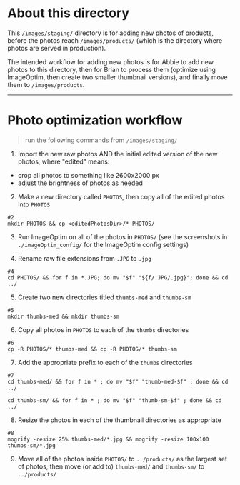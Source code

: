 # About this directory

This `/images/staging/` directory is for adding new photos of products, before the photos reach `/images/products/` (which is the directory where photos are served in production).

The intended workflow for adding new photos is for Abbie to add new photos to this directory, then for Brian to process them (optimize using ImageOptim, then create two smaller thumbnail versions), and finally move them to `/images/products`.

---

# Photo optimization workflow

> run the following commands from `/images/staging/`

1.  Import the new raw photos AND the initial edited version of the new photos, where "edited" means:

* crop all photos to something like 2600x2000 px
* adjust the brightness of photos as needed

2.  Make a new directory called `PHOTOS`, then copy all of the edited photos into `PHOTOS`

```
#2
mkdir PHOTOS && cp <editedPhotosDir>/* PHOTOS/
```

3.  Run ImageOptim on all of the photos in `PHOTOS/` (see the screenshots in `./imageOptim_config/` for the ImageOptim config settings)

4.  Rename raw file extensions from `.JPG` to `.jpg`

```
#4
cd PHOTOS/ && for f in *.JPG; do mv "$f" "${f/.JPG/.jpg}"; done && cd ../
```

5.  Create two new directories titled `thumbs-med` and `thumbs-sm`

```
#5
mkdir thumbs-med && mkdir thumbs-sm
```

6.  Copy all photos in `PHOTOS` to each of the `thumbs` directories

```
#6
cp -R PHOTOS/* thumbs-med && cp -R PHOTOS/* thumbs-sm
```

7.  Add the appropriate prefix to each of the `thumbs` directories

```
#7
cd thumbs-med/ && for f in * ; do mv "$f" "thumb-med-$f" ; done && cd ../

cd thumbs-sm/ && for f in * ; do mv "$f" "thumb-sm-$f" ; done && cd ../
```

8.  Resize the photos in each of the thumbnail directories as appropriate

```
#8
mogrify -resize 25% thumbs-med/*.jpg && mogrify -resize 100x100 thumbs-sm/*.jpg
```

9.  Move all of the photos inside `PHOTOS/` to `../products/` as the largest set of photos, then move (or add to) `thumbs-med/` and `thumbs-sm/` to `../products/`
